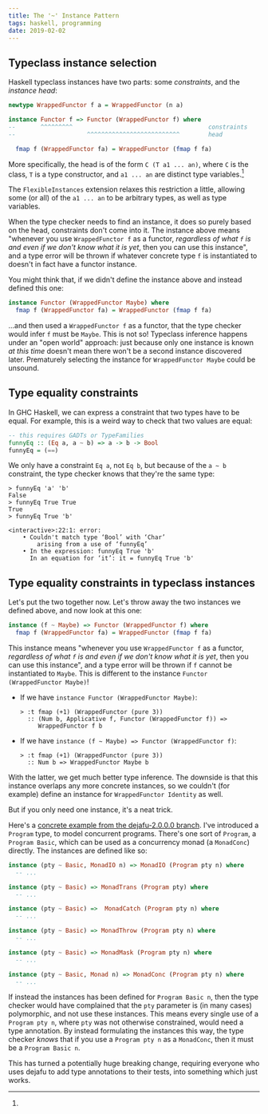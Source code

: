 ```yaml
---
title: The '~' Instance Pattern
tags: haskell, programming
date: 2019-02-02
---
```


Typeclass instance selection
----------------------------

Haskell typeclass instances have two parts: some *constraints*, and
the *instance head*:
```haskell
newtype WrappedFunctor f a = WrappedFunctor (n a)

instance Functor f => Functor (WrappedFunctor f) where
--       ^^^^^^^^^                                      constraints
--                    ^^^^^^^^^^^^^^^^^^^^^^^^^^        head

  fmap f (WrappedFunctor fa) = WrappedFunctor (fmap f fa)
```

More specifically, the head is of the form `C (T a1 ... an)`, where
`C` is the class, `T` is a type constructor, and `a1 ... an` are
distinct type variables.[^FlexibleInstances]

[^FlexibleInstances]:
  The `FlexibleInstances` extension relaxes this restriction a little,
  allowing some (or all) of the `a1 ... an` to be arbitrary types, as
  well as type variables.

When the type checker needs to find an instance, it does so purely
based on the head, constraints don't come into it.  The instance above
means "whenever you use `WrappedFunctor f` as a functor, *regardless
of what `f` is and even if we don't know what it is yet*, then you can
use this instance", and a type error will be thrown if whatever
concrete type `f` is instantiated to doesn't in fact have a functor
instance.

You might think that, if we didn't define the instance above and
instead defined this one:

```haskell
instance Functor (WrappedFunctor Maybe) where
  fmap f (WrappedFunctor fa) = WrappedFunctor (fmap f fa)
```

...and then used a `WrappedFunctor f` as a functor, that the type
checker would infer `f` must be `Maybe`.  This is not so!  Typeclass
inference happens under an "open world" approach: just because only
one instance is known *at this time* doesn't mean there won't be a
second instance discovered later.  Prematurely selecting the instance
for `WrappedFunctor Maybe` could be unsound.

Type equality constraints
-------------------------

In GHC Haskell, we can express a constraint that two types have to be
equal.  For example, this is a weird way to check that two values are
equal:

```haskell
-- this requires GADTs or TypeFamilies
funnyEq :: (Eq a, a ~ b) => a -> b -> Bool
funnyEq = (==)
```

We only have a constraint `Eq a`, not `Eq b`, but because of the `a ~
b` constraint, the type checker knows that they're the same type:

```
> funnyEq 'a' 'b'
False
> funnyEq True True
True
> funnyEq True 'b'

<interactive>:22:1: error:
    • Couldn't match type ‘Bool’ with ‘Char’
        arising from a use of ‘funnyEq’
    • In the expression: funnyEq True 'b'
      In an equation for ‘it’: it = funnyEq True 'b'
```

Type equality constraints in typeclass instances
------------------------------------------------

Let's put the two together now.  Let's throw away the two instances we
defined above, and now look at this one:

```haskell
instance (f ~ Maybe) => Functor (WrappedFunctor f) where
  fmap f (WrappedFunctor fa) = WrappedFunctor (fmap f fa)
```

This instance means "whenever you use `WrappedFunctor f` as a functor,
*regardless of what `f` is and even if we don't know what it is yet*,
then you can use this instance", and a type error will be thrown if
`f` cannot be instantiated to `Maybe`.  This is different to the
instance `Functor (WrappedFunctor Maybe)`!

- If we have `instance Functor (WrappedFunctor Maybe)`:

  ```
  > :t fmap (+1) (WrappedFunctor (pure 3))
    :: (Num b, Applicative f, Functor (WrappedFunctor f)) =>
       WrappedFunctor f b
  ```

- If we have `instance (f ~ Maybe) => Functor (WrappedFunctor f)`:

  ```
  > :t fmap (+1) (WrappedFunctor (pure 3))
    :: Num b => WrappedFunctor Maybe b
  ```

With the latter, we get much better type inference.  The downside is
that this instance overlaps any more concrete instances, so we
couldn't (for example) define an instance for `WrappedFunctor
Identity` as well.

But if you only need one instance, it's a neat trick.

Here's a [concrete example from the dejafu-2.0.0.0 branch][example].
I've introduced a `Program` type, to model concurrent programs.
There's one sort of `Program`, a `Program Basic`, which can be used as
a concurrency monad (a `MonadConc`) directly.  The instances are
defined like so:

[example]: https://github.com/barrucadu/dejafu/commit/bb0e953b2b4f830a08f316e675acb9bde3161fa9

```haskell
instance (pty ~ Basic, MonadIO n) => MonadIO (Program pty n) where
  -- ...

instance (pty ~ Basic) => MonadTrans (Program pty) where
  -- ...

instance (pty ~ Basic) =>  MonadCatch (Program pty n) where
  -- ...

instance (pty ~ Basic) => MonadThrow (Program pty n) where
  -- ...

instance (pty ~ Basic) => MonadMask (Program pty n) where
  -- ...

instance (pty ~ Basic, Monad n) => MonadConc (Program pty n) where
  -- ...
```

If instead the instances has been defined for `Program Basic n`, then
the type checker would have complained that the `pty` parameter is (in
many cases) polymorphic, and not use these instances.  This means
every single use of a `Program pty n`, where `pty` was not otherwise
constrained, would need a type annotation.  By instead formulating the
instances this way, the type checker *knows* that if you use a
`Program pty n` as a `MonadConc`, then it must be a `Program Basic n`.

This has turned a potentially huge breaking change, requiring everyone
who uses dejafu to add type annotations to their tests, into something
which just works.
